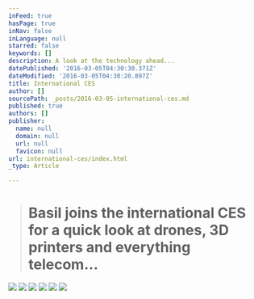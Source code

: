 ```yaml
---
inFeed: true
hasPage: true
inNav: false
inLanguage: null
starred: false
keywords: []
description: A look at the technology ahead...
datePublished: '2016-03-05T04:30:30.371Z'
dateModified: '2016-03-05T04:30:20.897Z'
title: International CES
author: []
sourcePath: _posts/2016-03-05-international-ces.md
published: true
authors: []
publisher:
  name: null
  domain: null
  url: null
  favicon: null
url: international-ces/index.html
_type: Article

---
```

> # Basil joins the international CES for a quick look at drones, 3D printers and everything telecom...

![](https://the-grid-user-content.s3-us-west-2.amazonaws.com/d33f447e-45b6-40a5-8807-51037fa39309.jpg)
![](https://the-grid-user-content.s3-us-west-2.amazonaws.com/36d0fa34-616d-4132-9cef-5cde372f57ce.jpg)
![](https://the-grid-user-content.s3-us-west-2.amazonaws.com/3f98eefa-dfb9-4591-8eaa-593f56322241.jpg)
![](https://the-grid-user-content.s3-us-west-2.amazonaws.com/7f227c80-e4ba-4abe-955b-13b9c3d4f1de.jpg)
![](https://the-grid-user-content.s3-us-west-2.amazonaws.com/054df777-5862-41be-b33a-8deaecee1252.jpg)
![](https://the-grid-user-content.s3-us-west-2.amazonaws.com/09ba64bf-c035-43c2-b02e-d5309feea9aa.jpg)